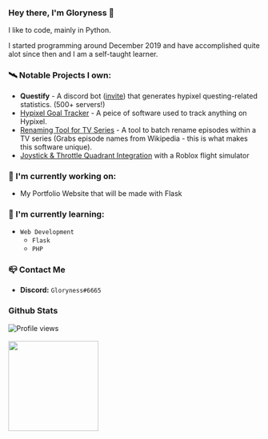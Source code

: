 ### Hey there, I'm Gloryness 👋

I like to code, mainly in Python.

I started programming around December 2019 and have accomplished quite alot since then and I am a self-taught learner.

### 🛰️ Notable Projects I own:
- **Questify** - A discord bot ([invite](https://discord.com/api/oauth2/authorize?client_id=884835091837235210&permissions=2147863552&scope=bot%20applications.commands)) that generates hypixel questing-related statistics. (500+ servers!)
- [Hypixel Goal Tracker](https://github.com/Gloryness/Hypixel-Goal-Tracker) - A peice of software used to track anything on Hypixel.
- [Renaming Tool for TV Series](https://github.com/Gloryness/renaming-tool) - A tool to batch rename episodes within a TV series (Grabs episode names from Wikipedia - this is what makes this software unique).
- [Joystick & Throttle Quadrant Integration](https://github.com/Gloryness/ptfs-joystick) with a Roblox flight simulator

### 🔭 I'm currently working on:
- My Portfolio Website that will be made with Flask

### 🌱 I'm currently learning:
- `Web Development`
  - `Flask`
  - `PHP`

### 📪 Contact Me
- **Discord:** `Gloryness#6665`

### Github Stats
![Profile views](https://gpvc.arturio.dev/Gloryness)<br><br>
<img height="180em" src="https://github-readme-stats.vercel.app/api?username=Gloryness&count_private=true&show_icons=true&theme=radical" />
